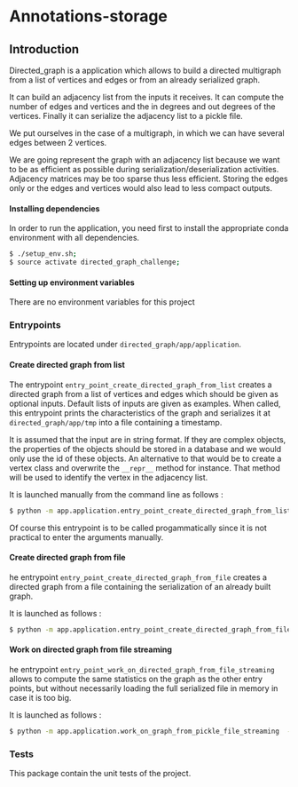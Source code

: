 Annotations-storage
===================

## Introduction

Directed_graph is a application which allows to build a directed multigraph from a list of vertices and edges or from an
already serialized graph.

It can build an adjacency list from the inputs it receives. It can compute the number of edges and vertices and the
in degrees and out degrees of the vertices. Finally it can serialize the adjacency list to a pickle file.

We put ourselves in the case of a multigraph, in which we can have several edges between 2 vertices.

We are going represent the graph with an adjacency list because we want to be as efficient as possible during
serialization/deserialization activities. Adjacency matrices may be too sparse thus less efficient. Storing the edges
only or the edges and vertices would also lead to less compact outputs.

#### Installing dependencies

In order to run the application, you need first to install the appropriate conda environment with all dependencies.

```bash
$ ./setup_env.sh;
$ source activate directed_graph_challenge;
```

#### Setting up environment variables

There are no environment variables for this project

### Entrypoints

Entrypoints are located under `directed_graph/app/application`.

#### Create directed graph from list

The entrypoint `entry_point_create_directed_graph_from_list` creates a directed graph from a list of vertices and edges
which should be given as optional inputs. Default lists of inputs are given as examples.
When called, this entrypoint prints the characteristics of the graph and serializes it at `directed_graph/app/tmp`
into a file containing a timestamp.

It is assumed that the input are in string format. If they are complex objects, the properties
of the objects should be stored in a database and we would only use the id of these objects. An alternative to
that would be to create a vertex class and overwrite the `__repr__` method for instance. That method will be used
to identify the vertex in the adjacency list.

It is launched manually from the command line as follows :

```bash
$ python -m app.application.entry_point_create_directed_graph_from_list  --vertices-list a --vertices-list b --edges-list=a a --edges-list a b
```
Of course this entrypoint is to be called progammatically since it is not practical to enter the arguments manually.

#### Create directed graph from file

he entrypoint `entry_point_create_directed_graph_from_file` creates a directed graph from a file containing the serialization
of an already built graph.

It is launched as follows :

```bash
$ python -m app.application.entry_point_create_directed_graph_from_file  --filepath app/tmp/graph.pickle
```

#### Work on directed graph from file streaming

he entrypoint `entry_point_work_on_directed_graph_from_file_streaming` allows to compute the same statistics on the graph
as the other entry points, but without necessarily loading the full serialized file in memory in case
it is too big.

It is launched as follows :

```bash
$ python -m app.application.work_on_graph_from_pickle_file_streaming  --filepath app/tmp/graph.pickle
```

### Tests

This package contain the unit tests of the project.
